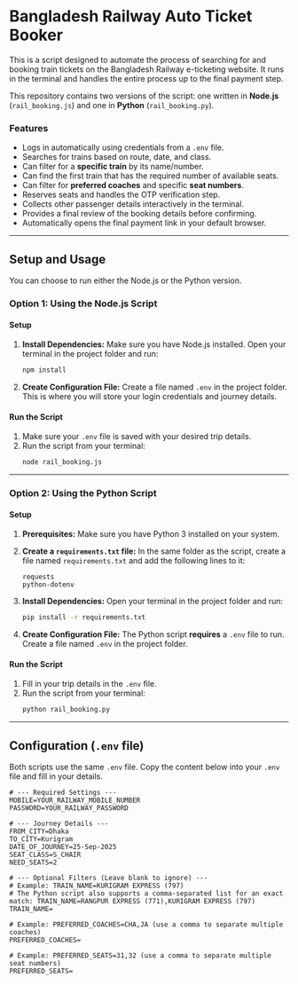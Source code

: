# Bangladesh Railway Auto Ticket Booker

This is a script designed to automate the process of searching for and booking train tickets on the Bangladesh Railway e-ticketing website. It runs in the terminal and handles the entire process up to the final payment step.

This repository contains two versions of the script: one written in **Node.js** (`rail_booking.js`) and one in **Python** (`rail_booking.py`).

### Features

- Logs in automatically using credentials from a `.env` file.
- Searches for trains based on route, date, and class.
- Can filter for a **specific train** by its name/number.
- Can find the first train that has the required number of available seats.
- Can filter for **preferred coaches** and specific **seat numbers**.
- Reserves seats and handles the OTP verification step.
- Collects other passenger details interactively in the terminal.
- Provides a final review of the booking details before confirming.
- Automatically opens the final payment link in your default browser.

---

## Setup and Usage

You can choose to run either the Node.js or the Python version.

### Option 1: Using the Node.js Script

#### Setup

1.  **Install Dependencies:**
    Make sure you have Node.js installed. Open your terminal in the project folder and run:

    ```bash
    npm install
    ```

2.  **Create Configuration File:**
    Create a file named `.env` in the project folder. This is where you will store your login credentials and journey details.

#### Run the Script

1.  Make sure your `.env` file is saved with your desired trip details.
2.  Run the script from your terminal:
    ```bash
    node rail_booking.js
    ```

---

### Option 2: Using the Python Script

#### Setup

1.  **Prerequisites:**
    Make sure you have Python 3 installed on your system.

2.  **Create a `requirements.txt` file:**
    In the same folder as the script, create a file named `requirements.txt` and add the following lines to it:

    ```
    requests
    python-dotenv
    ```

3.  **Install Dependencies:**
    Open your terminal in the project folder and run:

    ```bash
    pip install -r requirements.txt
    ```

4.  **Create Configuration File:**
    The Python script **requires** a `.env` file to run. Create a file named `.env` in the project folder.

#### Run the Script

1.  Fill in your trip details in the `.env` file.
2.  Run the script from your terminal:
    ```bash
    python rail_booking.py
    ```

---

## Configuration (`.env` file)

Both scripts use the same `.env` file. Copy the content below into your `.env` file and fill in your details.

```env
# --- Required Settings ---
MOBILE=YOUR_RAILWAY_MOBILE_NUMBER
PASSWORD=YOUR_RAILWAY_PASSWORD

# --- Journey Details ---
FROM_CITY=Dhaka
TO_CITY=Kurigram
DATE_OF_JOURNEY=25-Sep-2025
SEAT_CLASS=S_CHAIR
NEED_SEATS=2

# --- Optional Filters (Leave blank to ignore) ---
# Example: TRAIN_NAME=KURIGRAM EXPRESS (797)
# The Python script also supports a comma-separated list for an exact match: TRAIN_NAME=RANGPUR EXPRESS (771),KURIGRAM EXPRESS (797)
TRAIN_NAME=

# Example: PREFERRED_COACHES=CHA,JA (use a comma to separate multiple coaches)
PREFERRED_COACHES=

# Example: PREFERRED_SEATS=31,32 (use a comma to separate multiple seat numbers)
PREFERRED_SEATS=
```
